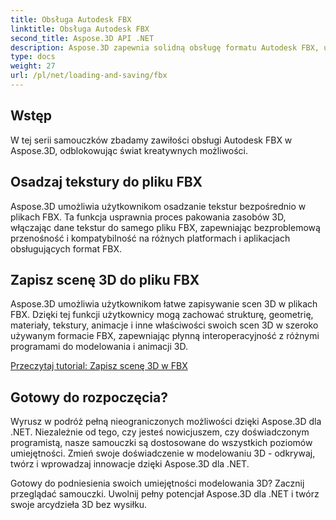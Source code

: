 ```yaml
---
title: Obsługa Autodesk FBX
linktitle: Obsługa Autodesk FBX
second_title: Aspose.3D API .NET
description: Aspose.3D zapewnia solidną obsługę formatu Autodesk FBX, umożliwiając bezproblemowy import i eksport modeli 3D, zwiększając interoperacyjność i efektywność przepływu pracy.
type: docs
weight: 27
url: /pl/net/loading-and-saving/fbx
---
```

## Wstęp

W tej serii samouczków zbadamy zawiłości obsługi Autodesk FBX w Aspose.3D, odblokowując świat kreatywnych możliwości.

## Osadzaj tekstury do pliku FBX

Aspose.3D umożliwia użytkownikom osadzanie tekstur bezpośrednio w plikach FBX. Ta funkcja usprawnia proces pakowania zasobów 3D, włączając dane tekstur do samego pliku FBX, zapewniając bezproblemową przenośność i kompatybilność na różnych platformach i aplikacjach obsługujących format FBX.

## Zapisz scenę 3D do pliku FBX

Aspose.3D umożliwia użytkownikom łatwe zapisywanie scen 3D w plikach FBX. Dzięki tej funkcji użytkownicy mogą zachować strukturę, geometrię, materiały, tekstury, animacje i inne właściwości swoich scen 3D w szeroko używanym formacie FBX, zapewniając płynną interoperacyjność z różnymi programami do modelowania i animacji 3D.

[Przeczytaj tutorial: Zapisz scenę 3D w FBX](save-3d-scene)

## Gotowy do rozpoczęcia?

Wyrusz w podróż pełną nieograniczonych możliwości dzięki Aspose.3D dla .NET. Niezależnie od tego, czy jesteś nowicjuszem, czy doświadczonym programistą, nasze samouczki są dostosowane do wszystkich poziomów umiejętności. Zmień swoje doświadczenie w modelowaniu 3D - odkrywaj, twórz i wprowadzaj innowacje dzięki Aspose.3D dla .NET.

Gotowy do podniesienia swoich umiejętności modelowania 3D? Zacznij przeglądać samouczki. Uwolnij pełny potencjał Aspose.3D dla .NET i twórz swoje arcydzieła 3D bez wysiłku.